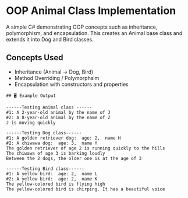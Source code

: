 # OOP Animal Class Implementation

A simple C# demonstrating OOP concepts such as inheritance, polymorphism, and encapsulation. 
This creates an Animal base class and extends it into Dog and Bird classes.

## Concepts Used
- Inheritance (Animal -> Dog, Bird)
- Method Overriding / Polymorphsim 
- Encapsulation with constructors and properties
```
## 🖥️ Example Output

------Testing Animal class ------
#1: A 2-year-old animal by the name of J
#2: A 8-year-old animal by the name of Z
J is moving quickly

------Testing Dog class------
#1: A golden retriever dog:  age: 2,  name H
#2: A chiwawa dog:  age: 3,  name Y
The golden retriever of age 2 is running quickly to the hills
The chiwawa of age 3 is barking loudly
Between the 2 dogs, the older one is at the age of 3

------Testing Bird class------
#1: A yellow bird:  age: 2,  name L
#2: A yellow bird:  age: 2,  name K
The yellow-colored bird is flying high
The yellow-colored bird is chirping. It has a beautiful voice
```